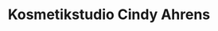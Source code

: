 ---
title: "Kosmetikstudio Cindy Ahrens"
url: /zinnowitz/kosmetikstudio-cindy-ahrens/
shop: Kosmetik
---
